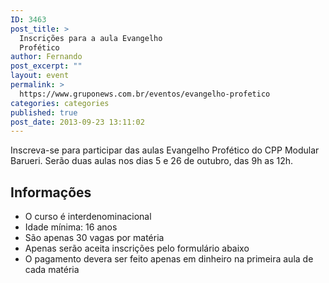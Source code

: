 ```yaml
---
ID: 3463
post_title: >
  Inscrições para a aula Evangelho
  Profético
author: Fernando
post_excerpt: ""
layout: event
permalink: >
  https://www.gruponews.com.br/eventos/evangelho-profetico
categories: categories
published: true
post_date: 2013-09-23 13:11:02
---
```

Inscreva-se para participar das aulas Evangelho Profético do CPP Modular Barueri. Serão duas aulas nos dias 5 e 26 de outubro, das 9h as 12h.
<h2>Informações</h2>
<ul>
	<li>O curso é interdenominacional</li>
	<li>Idade mínima: 16 anos</li>
	<li>São apenas 30 vagas por matéria</li>
	<li>Apenas serão aceita inscrições pelo formulário abaixo</li>
	<li>O pagamento devera ser feito apenas em dinheiro na primeira aula de cada matéria</li>
</ul>